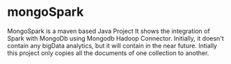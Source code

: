 # mongoSpark

MongoSpark is a maven based Java Project It shows the integration of Spark with MongoDb using Mongodb Hadoop Connector. Initially, it doesn't contain any bigData analytics, but it will contain in the near future.
Intially this project only copies all the documents of one collection to another.

